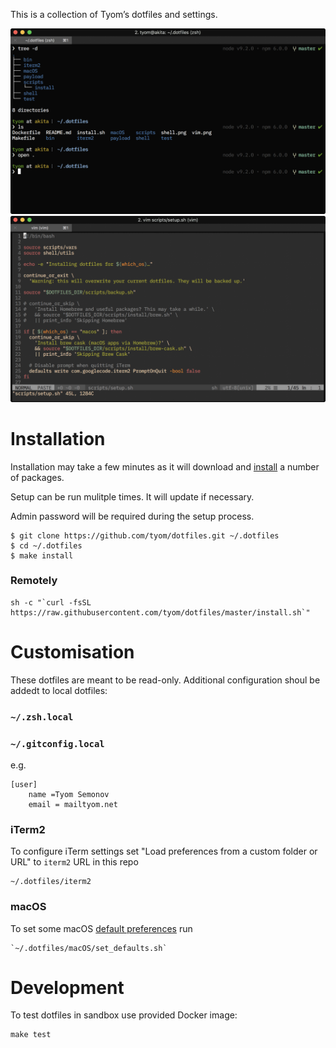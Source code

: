 
This is a collection of Tyom’s dotfiles and settings.

![Shell screenshot](https://raw.githubusercontent.com/tyom/dotfiles/master/shell.png)
![Vim screenshot](https://raw.githubusercontent.com/tyom/dotfiles/master/vim.png)

Installation
============

Installation may take a few minutes as it will download and 
[install](./install) a number of packages.

Setup can be run mulitple times. It will update if necessary.

Admin password will be required during the setup process.

    $ git clone https://github.com/tyom/dotfiles.git ~/.dotfiles
    $ cd ~/.dotfiles
    $ make install

### Remotely

    sh -c "`curl -fsSL https://raw.githubusercontent.com/tyom/dotfiles/master/install.sh`"

Customisation
==============

These dotfiles are meant to be read-only. Additional configuration shoul be addedt to local dotfiles:

### `~/.zsh.local`
    
### `~/.gitconfig.local`

e.g.

    [user]
        name =Tyom Semonov
        email = mailtyom.net

### iTerm2

To configure iTerm settings set "Load preferences from a custom folder or URL" to `iterm2` URL in this repo

    ~/.dotfiles/iterm2

### macOS

To set some macOS [default preferences](./macOS/set_defaults.sh) run

    `~/.dotfiles/macOS/set_defaults.sh`

Development
===========

To test dotfiles in sandbox use provided Docker image:

    make test
